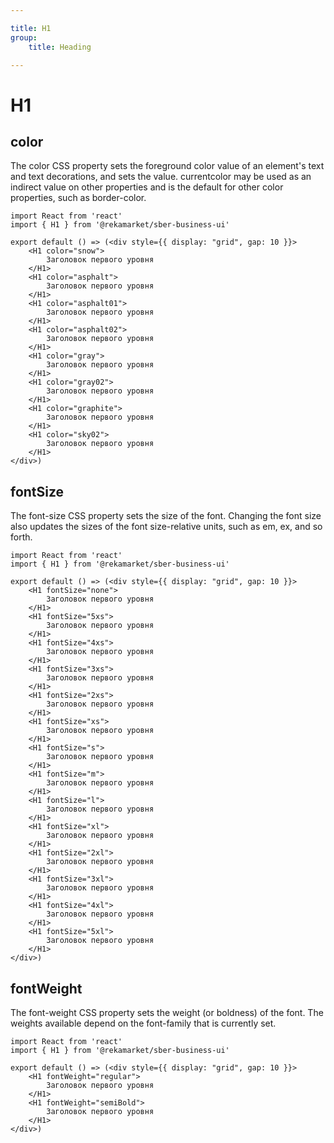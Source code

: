 ```yaml
---

title: H1
group:
	title: Heading

---
```


# H1

## color
The color CSS property sets the foreground color value of an element's text and text decorations, and sets the <currentcolor> value. currentcolor may be used as an indirect value on other properties and is the default for other color properties, such as border-color.

```tsx
import React from 'react'
import { H1 } from '@rekamarket/sber-business-ui'

export default () => (<div style={{ display: "grid", gap: 10 }}>
	<H1 color="snow">
		Заголовок первого уровня
	</H1>
	<H1 color="asphalt">
		Заголовок первого уровня
	</H1>
	<H1 color="asphalt01">
		Заголовок первого уровня
	</H1>
	<H1 color="asphalt02">
		Заголовок первого уровня
	</H1>
	<H1 color="gray">
		Заголовок первого уровня
	</H1>
	<H1 color="gray02">
		Заголовок первого уровня
	</H1>
	<H1 color="graphite">
		Заголовок первого уровня
	</H1>
	<H1 color="sky02">
		Заголовок первого уровня
	</H1>
</div>)
```

## fontSize
The font-size CSS property sets the size of the font. Changing the font size also updates the sizes of the font size-relative <length> units, such as em, ex, and so forth.

```tsx
import React from 'react'
import { H1 } from '@rekamarket/sber-business-ui'

export default () => (<div style={{ display: "grid", gap: 10 }}>
	<H1 fontSize="none">
		Заголовок первого уровня
	</H1>
	<H1 fontSize="5xs">
		Заголовок первого уровня
	</H1>
	<H1 fontSize="4xs">
		Заголовок первого уровня
	</H1>
	<H1 fontSize="3xs">
		Заголовок первого уровня
	</H1>
	<H1 fontSize="2xs">
		Заголовок первого уровня
	</H1>
	<H1 fontSize="xs">
		Заголовок первого уровня
	</H1>
	<H1 fontSize="s">
		Заголовок первого уровня
	</H1>
	<H1 fontSize="m">
		Заголовок первого уровня
	</H1>
	<H1 fontSize="l">
		Заголовок первого уровня
	</H1>
	<H1 fontSize="xl">
		Заголовок первого уровня
	</H1>
	<H1 fontSize="2xl">
		Заголовок первого уровня
	</H1>
	<H1 fontSize="3xl">
		Заголовок первого уровня
	</H1>
	<H1 fontSize="4xl">
		Заголовок первого уровня
	</H1>
	<H1 fontSize="5xl">
		Заголовок первого уровня
	</H1>
</div>)
```

## fontWeight
The font-weight CSS property sets the weight (or boldness) of the font. The weights available depend on the font-family that is currently set.

```tsx
import React from 'react'
import { H1 } from '@rekamarket/sber-business-ui'

export default () => (<div style={{ display: "grid", gap: 10 }}>
	<H1 fontWeight="regular">
		Заголовок первого уровня
	</H1>
	<H1 fontWeight="semiBold">
		Заголовок первого уровня
	</H1>
</div>)
```
